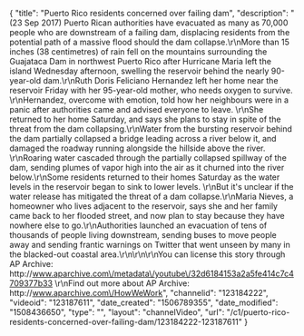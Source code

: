 {
    "title": "Puerto Rico residents concerned over failing dam",
    "description": "(23 Sep 2017) Puerto Rican authorities have evacuated as many as 70,000 people who are downstream of a failing dam, displacing residents from the potential path of a massive flood should the dam collapse.\r\nMore than 15 inches (38 centimetres) of rain fell on the mountains surrounding the Guajataca Dam in northwest Puerto Rico after Hurricane Maria left the island Wednesday afternoon, swelling the reservoir behind the nearly 90-year-old dam.\r\nRuth Doris Feliciano Hernandez left her home near the reservoir Friday with her 95-year-old mother, who needs oxygen to survive. \r\nHernandez, overcome with emotion, told how her neighbours were in a panic after authorities came and advised everyone to leave. \r\nShe returned to her home Saturday, and says she plans to stay in spite of the threat from the dam collapsing.\r\nWater from the bursting reservoir behind the dam partially collapsed a bridge leading across a river below it, and damaged the roadway running alongside the hillside above the river. \r\nRoaring water cascaded through the partially collapsed spillway of the dam, sending plumes of vapor high into the air as it churned into the river below.\r\nSome residents returned to their homes Saturday as the water levels in the reservoir began to sink to lower levels. \r\nBut it's unclear if the water release has mitigated the threat of a dam collapse.\r\nMaria Nieves, a homeowner who lives adjacent to the reservoir, says she and her family came back to her flooded street, and now plan to stay because they have nowhere else to go.\r\nAuthorities launched an evacuation of tens of thousands of people living downstream, sending buses to move people away and sending frantic warnings on Twitter that went unseen by many in the blacked-out coastal area.\r\n\r\n\r\nYou can license this story through AP Archive: http:\/\/www.aparchive.com\/metadata\/youtube\/32d6184153a2a5fe414c7c4709377b33 \r\nFind out more about AP Archive: http:\/\/www.aparchive.com\/HowWeWork",
    "channelid": "123184222",
    "videoid": "123187611",
    "date_created": "1506789355",
    "date_modified": "1508436650",
    "type": "",
    "layout": "channelVideo",
    "url": "\/c1\/puerto-rico-residents-concerned-over-failing-dam\/123184222-123187611"
}